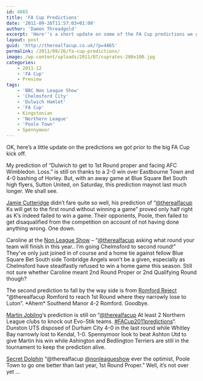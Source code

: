 ```yaml
---
id: 4865
title: 'FA Cup Predictions'
date: '2011-09-26T11:57:03+01:00'
author: 'Damon Threadgold'
excerpt: 'Here''s a short update on some of the FA Cup predictions we got before the season kicked off.'
layout: post
guid: 'http://therealfacup.co.uk/?p=4865'
permalink: /2011/09/26/fa-cup-predictions/
image: /wp-content/uploads/2011/07/cuprates-200x100.jpg
categories:
    - 2011-12
    - 'FA Cup'
    - Preview
tags:
    - 'BBC Non League Show'
    - 'Chelmsford City'
    - 'Dulwich Hamlet'
    - 'FA Cup'
    - Kingstonian
    - 'Northern League'
    - 'Poole Town'
    - Spennymoor
---
```


OK, here’s a little update on the predictions we got prior to the big FA Cup kick off.

My prediction of “Dulwich to get to 1st Round proper and facing AFC Wimbledon. Loss.” is still on thanks to a 2-0 win over Eastbourne Town and 4-0 bashing of Horley. But, with an away game at Blue Square Bet South high flyers, Sutton United, on Saturday, this prediction maynot last much longer. We shall see.

[Jamie Cutteridge](http://twitter.com/#!/JamieCutteridge) didn’t fare quite so well, his prediction of “[@therealfacup](http://twitter.com/therealfacup) Ks will get to the first round without winning a game” proved only half right as K’s indeed failed to win a game. Their opponents, Poole, then failed to get disaqualified from the competition on account of not having done anything wrong. One down.

Caroline at the [Non League Show](http://twitter.com/#!/nonleagueshow/status/88533456581177344) – “[@therealfacup](http://twitter.com/therealfacup) asking what round your team will finish in this year.. I’m going Chelmsford to second round!” They’ve only just joined in of course and a home tie against fellow Blue Square Bet South side Tonbridge Angels won’t be a given, especially as Chelmsford have steadfastly refused to win a home game this season. Still not sure whether Caroline meant 2nd Round Proper or 2nd Qualifying Round though?

The second prediction to fall by the way side is from [Romford Reject](http://twitter.com/#!/RomfordReject) “@therealfacup Romford to reach 1st Round where they narrowly lose to Luton”. \*Ahem\* Southend Manor 4-2 Romford. Goodbye.

[Martin Jobling](http://twitter.com/#!/martinjobling)‘s prediction is still on “[@therealfacup](http://twitter.com/therealfacup) At least 2 Northern League clubs to knock out Evo-Stik teams. [\#FACup2011predictions](http://twitter.com/#!/search?q=%23FACup2011predictions "#FACup2011predictions")“. Dunston UTS disposed of Durham City 4-0 in the last round while Whitley Bay narrowly lost to Kendal, 1-0. Spennymoor look to beat Ashton Utd to give Martin his win while Ashington and Bedlington Terriers are still in the tournament to keep the prediction alive.

[Secret Dolphin](http://twitter.com/#!/secretdolphin) “@therealfacup [@nonleagueshow](http://twitter.com/nonleagueshow) ever the optimist, Poole Town to go one better than last year, 1st Round Proper.” Well, it’s not over yet …